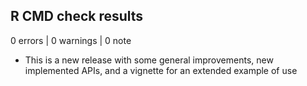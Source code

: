 ## R CMD check results

0 errors | 0 warnings | 0 note

* This is a new release with some general improvements, new implemented APIs, 
and a vignette for an extended example of use
